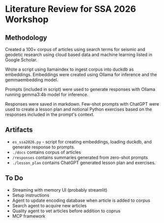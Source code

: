# Literature Review for SSA 2026 Workshop

## Methodology

Created a 100+ corpus of articles using search terms for seismic and geodetic research using cloud based data and machine learning listed in Google Scholar.

Wrote a script using llamaindex to ingest corpus into duckdb as embeddings. Embeddings were created using Ollama for inference and the gemmaembedding model.

Prompts (included in script) were used to generate responses with Ollama running gemma3:4b model for inference.

Responses were saved in markdown. Few-shot prompts with ChatGPT were used to create a lesson plan and notional Python exercises based on the responses included in the prompt's context.

## Artifacts
- `es_ssa2026.py` - script for creating embeddings, loading duckdb, and generate response to prompts.
- `./docs` contains corpus of articles
- `/responses` contains summaries generated from zero-shot prompts
- `./lesson_plan` contains ChatGPT generated lesson plan and exercises.

## To Do

- Streaming with memory UI (probably streamlit)
- Setup instructions
- Agent to update encoding database when article is added to corpus
- Search agent to acquire new articles
- Quality agent to vet articles before addition to coprus
- MCP framework